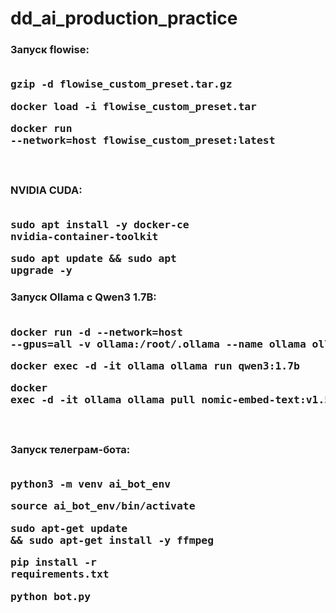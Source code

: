 # dd_ai_production_practice

### Запуск flowise: <br><br> <pre>gzip -d flowise_custom_preset.tar.gz</pre> <pre>docker load -i flowise_custom_preset.tar</pre> <pre>docker run --network=host flowise_custom_preset:latest</pre> <br>
### NVIDIA CUDA: <br><br> <pre>sudo apt install -y docker-ce nvidia-container-toolkit</pre> <pre>sudo apt update && sudo apt upgrade -y</pre>
### Запуск Ollama с Qwen3 1.7B: <br><br> <pre>docker run -d --network=host --gpus=all -v ollama:/root/.ollama --name ollama ollama/ollama</pre> <pre>docker exec -d -it ollama ollama run qwen3:1.7b</pre> <pre>docker exec -d -it ollama ollama pull nomic-embed-text:v1.5</pre> <br>
### Запуск телеграм-бота: <br><br> <pre>python3 -m venv ai_bot_env</pre> <pre>source ai_bot_env/bin/activate</pre> <pre>sudo apt-get update && sudo apt-get install -y ffmpeg</pre> <pre>pip install -r requirements.txt</pre> <pre>python bot.py</pre>
